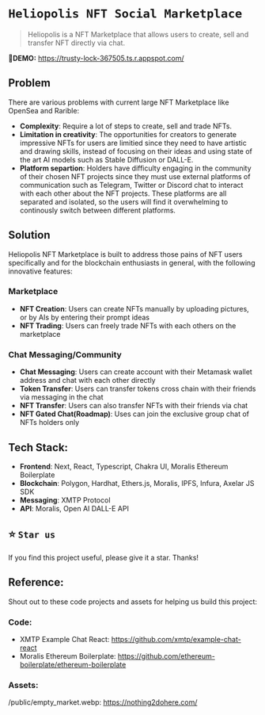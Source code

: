 # `Heliopolis NFT Social Marketplace`

> Heliopolis is a NFT Marketplace that allows users to create, sell and transfer NFT directly via chat.

🚀**DEMO:** https://trusty-lock-367505.ts.r.appspot.com/

## Problem

There are various problems with current large NFT Marketplace like OpenSea and Rarible:

+ **Complexity**: Require a lot of steps to create, sell and trade NFTs.
+ **Limitation in creativity**: The opportunities for creators to generate impressive NFTs for users are limitied since they need to have artistic and drawing skills, instead of focusing on their ideas and using state of the art AI models such as Stable Diffusion or DALL-E.
+ **Platform separtion**: Holders have difficulty engaging in the community of their chosen NFT projects since they must use external platforms of communication such as Telegram, Twitter or Discord chat to interact with each other about the NFT projects. These platforms are all separated and isolated, so the users will find it overwhelming to continously switch between different platforms. 


## Solution

Heliopolis NFT Marketplace is built to address those pains of NFT users specifically and for the blockchain enthusiasts in general, with the following innovative features:

### Marketplace
+ **NFT Creation**: Users can create NFTs manually by uploading pictures, or by AIs by entering their prompt ideas
+ **NFT Trading**: Users can freely trade NFTs with each others on the marketplace

### Chat Messaging/Community
+ **Chat Messaging**: Users can create account with their Metamask wallet address and chat with each other directly
+ **Token Transfer**: Users can transfer tokens cross chain with their friends via messaging in the chat
+ **NFT Transfer**: Users can also transfer NFTs with their friends via chat
+ **NFT Gated Chat(Roadmap)**: Uses can join the exclusive group chat of NFTs holders only

## Tech Stack:
+ **Frontend**: Next, React, Typescript, Chakra UI, Moralis Ethereum Boilerplate
+ **Blockchain**: Polygon, Hardhat, Ethers.js, Moralis, IPFS, Infura, Axelar JS SDK
+ **Messaging**: XMTP Protocol
+ **API**: Moralis, Open AI DALL-E API


## ⭐️ `Star us`

If you find this project useful, please give it a star. Thanks!


## Reference:
Shout out to these code projects and assets for helping us build this project:

### Code:
- XMTP Example Chat React: https://github.com/xmtp/example-chat-react
- Moralis Ethereum Boilerplate: https://github.com/ethereum-boilerplate/ethereum-boilerplate

### Assets: 
/public/empty_market.webp: https://nothing2dohere.com/

